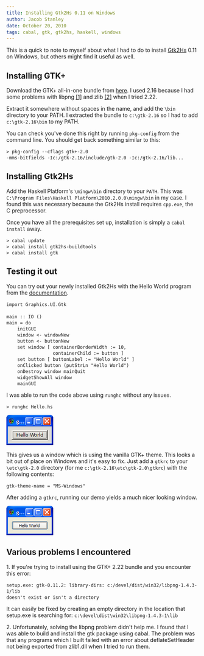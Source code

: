 ```yaml
---
title: Installing Gtk2Hs 0.11 on Windows
author: Jacob Stanley
date: October 20, 2010
tags: cabal, gtk, gtk2hs, haskell, windows
---
```


This is a quick to note to myself about what I had to do to install
[Gtk2Hs](http://haskell.org/gtk2hs/) 0.11 on Windows, but others might
find it useful as well.

## Installing GTK+

Download the GTK+ all-in-one bundle from
[here](http://www.gtk.org/download-windows.html). I used 2.16 because I
had some problems with libpng [[1]](#libpng) and zlib [[2]](#zlib) when
I tried 2.22.

Extract it somewhere without spaces in the name, and add the `\bin`
directory to your PATH. I extracted the bundle to `c:\gtk-2.16` so I
had to add `c:\gtk-2.16\bin` to my PATH.

You can check you've done this right by running `pkg-config` from the
command line. You should get back something similar to this:

~~~{.sourceCode}
> pkg-config --cflags gtk+-2.0
-mms-bitfields -Ic:/gtk-2.16/include/gtk-2.0 -Ic:/gtk-2.16/lib...
~~~

## Installing Gtk2Hs

Add the Haskell Platform's `\mingw\bin` directory to your `PATH`. This
was `C:\Program Files\Haskell Platform\2010.2.0.0\mingw\bin` in my case.
I found this was necessary because the Gtk2Hs install requires
`cpp.exe`, the C preprocessor.

Once you have all the prerequisites set up, installation is simply a
`cabal install` away.

~~~{.sourceCode}
> cabal update
> cabal install gtk2hs-buildtools
> cabal install gtk
~~~

## Testing it out

You can try out your newly installed Gtk2Hs with the Hello World program
from the
[documentation](http://www.haskell.org/gtk2hs/documentation/#hello_world).

~~~{.haskell}
import Graphics.UI.Gtk

main :: IO ()
main = do
    initGUI
    window <- windowNew
    button <- buttonNew
    set window [ containerBorderWidth := 10,
                 containerChild := button ]
    set button [ buttonLabel := "Hello World" ]
    onClicked button (putStrLn "Hello World")
    onDestroy window mainQuit
    widgetShowAll window
    mainGUI
~~~

I was able to run the code above using `runghc` without any issues.

~~~{.sourceCode}
> runghc Hello.hs
~~~

![](/img/gtk2hs-hello-world.png "Hello World with Gtk2Hs")

This gives us a window which is using the vanilla GTK+ theme. This looks
a bit out of place on Windows and it's easy to fix. Just add a `gtkrc`
to your `\etc\gtk-2.0` directory (for me
`c:\gtk-2.16\etc\gtk-2.0\gtkrc`) with the following contents:

~~~{.sourceCode}
gtk-theme-name = "MS-Windows"
~~~

After adding a `gtkrc`, running our demo yields a much nicer looking
window.

![](/img/gtk2hs-hello-world-native.png "Native Hello World with Gtk2Hs")

## Various problems I encountered

<span id="libpng">1.</span> If you're trying to install using the GTK+
2.22 bundle and you encounter this error:

~~~{.sourceCode}
setup.exe: gtk-0.11.2: library-dirs: c:/devel/dist/win32/libpng-1.4.3-1/lib
doesn't exist or isn't a directory
~~~

It can easily be fixed by creating an empty directory in the location
that setup.exe is searching for:
`c:\devel\dist\win32\libpng-1.4.3-1\lib`

<span id="zlib">2.</span> Unfortunately, solving the libpng problem
didn't help me. I found that I was able to build and install the gtk
package using cabal. The problem was that any programs which I built
failed with an error about deflateSetHeader not being exported from
zlib1.dll when I tried to run them.
